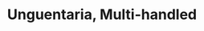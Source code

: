 ---
label: 
title: "Unguentaria, Multi-handled"
order: 950
layout: table-of-contents
presentation: grid
outputs: [ html ]
---